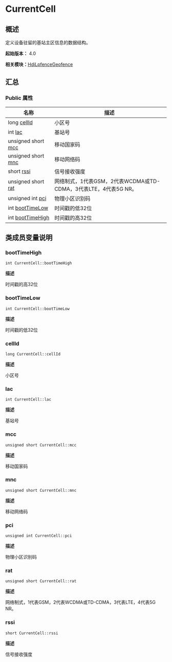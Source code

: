 # CurrentCell


## 概述

定义设备驻留的基站主区信息的数据结构。

**起始版本：** 4.0

**相关模块：**[HdiLpfenceGeofence](_hdi_lpfence_geofence.md)


## 汇总


### Public 属性

| 名称 | 描述 | 
| -------- | -------- |
| long [cellId](#cellid) | 小区号 | 
| int [lac](#lac) | 基站号 | 
| unsigned short [mcc](#mcc) | 移动国家码 | 
| unsigned short [mnc](#mnc) | 移动网络码 | 
| short [rssi](#rssi) | 信号接收强度 | 
| unsigned short [rat](#rat) | 网络制式，1代表GSM，2代表WCDMA或TD-CDMA，3代表LTE，4代表5G NR。 | 
| unsigned int [pci](#pci) | 物理小区识别码 | 
| int [bootTimeLow](#boottimelow) | 时间戳的低32位 | 
| int [bootTimeHigh](#boottimehigh) | 时间戳的高32位 | 


## 类成员变量说明


### bootTimeHigh

```
int CurrentCell::bootTimeHigh
```

**描述**


时间戳的高32位


### bootTimeLow

```
int CurrentCell::bootTimeLow
```

**描述**


时间戳的低32位


### cellId

```
long CurrentCell::cellId
```

**描述**


小区号


### lac

```
int CurrentCell::lac
```

**描述**


基站号


### mcc

```
unsigned short CurrentCell::mcc
```

**描述**


移动国家码


### mnc

```
unsigned short CurrentCell::mnc
```

**描述**


移动网络码


### pci

```
unsigned int CurrentCell::pci
```

**描述**


物理小区识别码


### rat

```
unsigned short CurrentCell::rat
```

**描述**


网络制式，1代表GSM，2代表WCDMA或TD-CDMA，3代表LTE，4代表5G NR。


### rssi

```
short CurrentCell::rssi
```

**描述**


信号接收强度
